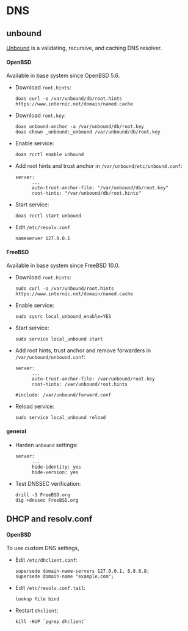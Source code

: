 # DNS

## unbound
[Unbound](https://www.unbound.net/) is a validating, recursive, and caching DNS resolver.

#### OpenBSD
Available in base system since OpenBSD 5.6.  

* Download `root.hints`:  
  ```
  doas curl -o /var/unbound/db/root.hints https://www.internic.net/domain/named.cache
  ```

* Download `root.key`:  
  ```
  doas unbound-anchor -a /var/unbound/db/root.key
  doas chown _unbound:_unbound /var/unbound/db/root.key
  ```
  
* Enable service:  
  ```
  doas rcctl enable unbound
  ```

* Add root hints and trust anchor in `/var/unbound/etc/unbound.conf`:  
  ```
  server:
        ...
        auto-trust-anchor-file: "/var/unbound/db/root.key"
        root-hints: "/var/unbound/db/root.hints"
  
  ```
  
* Start service:   
  ```
  doas rcctl start unbound
  ```

* Edit `/etc/resolv.conf`
  ```
  nameserver 127.0.0.1
  ```

#### FreeBSD
Available in base system since FreeBSD 10.0.  

* Download `root.hints`:  
  ```
  sudo curl -o /var/unbound/root.hints https://www.internic.net/domain/named.cache
  ```
  
* Enable service:  
  ```
  sudo sysrc local_unbound_enable=YES
  ```

* Start service:   
  ```
  sudo service local_unbound start
  ```

* Add root hints, trust anchor and remove forwarders in `/var/unbound/unbound.conf`:  
  ```
  server:
        ...
        auto-trust-anchor-file: /var/unbound/root.key
        root-hints: /var/unbound/root.hints
  
  #include: /var/unbound/forward.conf
  ```

* Reload service:   
  ```
  sudo service local_unbound reload
  ```

#### general

* Harden `unbound` settings:  
  ```
  server:
        ...
        hide-identity: yes
        hide-version: yes         
  ```

* Test DNSSEC verification:  
  ```
  drill -S FreeBSD.org
  dig +dnssec FreeBSD.org
  ```

## DHCP and resolv.conf
#### OpenBSD
To use custom DNS settings, 

* Edit `/etc/dhclient.conf`:  
  ```
  supersede domain-name-servers 127.0.0.1, 8.8.8.8;
  supersede domain-name "example.com";
  ```

* Edit `/etc/resolv.conf.tail`:  
  ```
  lookup file bind
  ```

* Restart `dhclient`:
  ```
  kill -HUP `pgrep dhclient`
  ```
